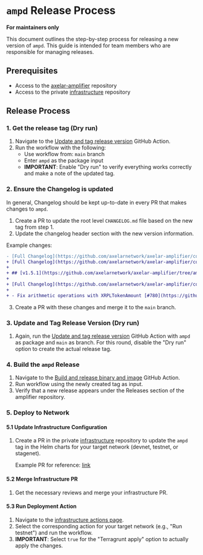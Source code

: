 # `ampd` Release Process

**For maintainers only**

This document outlines the step-by-step process for releasing a new version of `ampd`. This guide is intended for team members who are responsible for managing releases.

## Prerequisites

- Access to the [axelar-amplifier](https://github.com/axelarnetwork/axelar-amplifier) repository
- Access to the private [infrastructure](https://github.com/axelarnetwork/infrastructure) repository

## Release Process

### 1. Get the release tag (Dry run)

1. Navigate to the [Update and tag release version](https://github.com/axelarnetwork/axelar-amplifier/actions/workflows/release.yaml) GitHub Action.
2. Run the workflow with the following:
   - Use workflow from: `main` branch
   - Enter `ampd` as the package input
   - **IMPORTANT**: Enable "Dry run" to verify everything works correctly and make a note of the updated tag.


### 2. Ensure the Changelog is updated
In general, Changelog should be kept up-to-date in every PR that makes changes to `ampd`.
1. Create a PR to update the root level `CHANGELOG.md` file based on the new tag from step 1.
2. Update the changelog header section with the new version information.

Example changes:

```diff
- [Full Changelog](https://github.com/axelarnetwork/axelar-amplifier/compare/ampd-v1.5.0..HEAD)
+ [Full Changelog](https://github.com/axelarnetwork/axelar-amplifier/compare/ampd-v1.5.1..HEAD)
+ 
+ ## [v1.5.1](https://github.com/axelarnetwork/axelar-amplifier/tree/ampd-v1.5.1) (2025-03-26)
+ 
+ [Full Changelog](https://github.com/axelarnetwork/axelar-amplifier/compare/ampd-v1.5.0..ampd-v1.5.1)
+ 
+ - Fix arithmetic operations with XRPLTokenAmount [#780](https://github.com/axelarnetwork/axelar-amplifier/pull/780)
```

3. Create a PR with these changes and merge it to the `main` branch.



### 3. Update and Tag Release Version (Dry run)

1. Again, run the [Update and tag release version](https://github.com/axelarnetwork/axelar-amplifier/actions/workflows/release.yaml) GitHub Action with `ampd` as package and `main` as branch. For this round, disable the "Dry run" option to create the actual release tag.



### 4. Build the `ampd` Release

1. Navigate to the [Build and release binary and image](https://github.com/axelarnetwork/axelar-amplifier/actions/workflows/build-ampd-release.yaml) GitHub Action.
2. Run workflow using the newly created tag as input.
3. Verify that a new release appears under the Releases section of the amplifier repository.

### 5. Deploy to Network

#### 5.1 Update Infrastructure Configuration

1. Create a PR in the private [infrastructure](https://github.com/axelarnetwork/infrastructure) repository to update the `ampd` tag in the Helm charts for your target network (devnet, testnet, or stagenet).

   Example PR for reference: [link](https://github.com/axelarnetwork/infrastructure/commit/e7dc80160404b75ac8e3b850d834a53e76680eab)

#### 5.2 Merge Infrastructure PR

1. Get the necessary reviews and merge your infrastructure PR.

#### 5.3 Run Deployment Action

1. Navigate to the [infrastructure actions page](https://github.com/axelarnetwork/infrastructure/actions).
2. Select the corresponding action for your target network (e.g., "Run testnet") and run the workflow.
3. **IMPORTANT**: Select `true` for the "Terragrunt apply" option to actually apply the changes.
